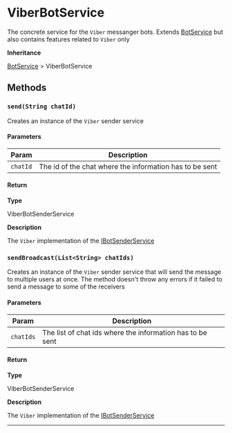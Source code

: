 # ViberBotService

The concrete service for the `Viber` messanger bots. Extends [BotService](/types/Classes/BotService.md) but also contains features related to `Viber` only

**Inheritance**

[BotService](/types/Classes/BotService.md)
&gt;
ViberBotService

## Methods

### `send(String chatId)`

Creates an instance of the `Viber` sender service

#### Parameters

| Param    | Description                                             |
| -------- | ------------------------------------------------------- |
| `chatId` | The id of the chat where the information has to be sent |

#### Return

**Type**

ViberBotSenderService

**Description**

The `Viber` implementation of the [IBotSenderService](/types/Interfaces/IBotSenderService.md)

### `sendBroadcast(List<String> chatIds)`

Creates an instance of the `Viber` sender service that will send the message to multiple users at once. The method doesn't throw any errors if it failed to send a message to some of the receivers

#### Parameters

| Param     | Description                                               |
| --------- | --------------------------------------------------------- |
| `chatIds` | The list of chat ids where the information has to be sent |

#### Return

**Type**

ViberBotSenderService

**Description**

The `Viber` implementation of the [IBotSenderService](/types/Interfaces/IBotSenderService.md)

---
